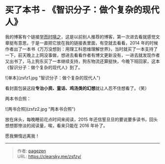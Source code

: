 # 买了本书 - 《智识分子：做个复杂的现代人》


我的博客有个链接[学而时嘻之](http://www.geekonomics10000.com)，这是以前别人推荐的博客，第一次进去看就感觉文章挺有意思，于是一直把它放在我的链接表里面，有空就去看看，2014 年的时候作者出了一本书《万万没想到：用理工科思维理解世界》，当时就买了一本支持了一下，前天晚上上网没事做，想进去看看作者有博文更新没有，一进去就发现作者又出书了，马上狗东买了一本继续支持，狗东物流还算挺快，今晚下班回家，这本《智识分子：做个复杂的现代人》到了。

![单本](zsfz1.jpg &#34;智识分子：做个复杂的现代人&#34;)

看封面包装这段**专治小资、童话、鸡汤类的幻想**就让人忍不住想看了。（笑）

两本书合照：

![两书合照](zsfz2.jpg &#34;两本书合照&#34;)

放在床头，每晚睡前花点时间来阅读，2015 年还信誓旦旦的要说要多读书，回头想想那惨淡的阅读量，唉，看来只能在 2016 年补了。

愿我懒惰远离我！


---

> 作者: [pagezen](http://clearsky.me/)  
> URL: https://clearsky.me/zsfzy/  

